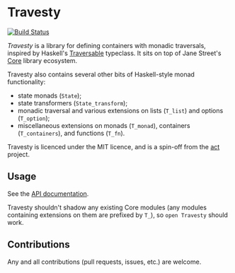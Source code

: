 # Travesty

[![Build Status](https://travis-ci.com/MattWindsor91/travesty.svg?branch=master)](https://travis-ci.com/MattWindsor91/travesty)

_Travesty_ is a library for defining containers with monadic traversals,
inspired by Haskell's
[Traversable](http://hackage.haskell.org/package/base/docs/Data-Traversable.html)
typeclass.  It sits on top of Jane Street's
[Core](https://opensource.janestreet.com/core/) library ecosystem.

Travesty also contains several other bits of Haskell-style monad functionality:

- state monads (`State`);
- state transformers (`State_transform`);
- monadic traversal and various extensions on lists (`T_list`) and options
  (`T_option`);
- miscellaneous extensions on monads (`T_monad`), containers (`T_containers`),
  and functions (`T_fn`).

Travesty is licenced under the MIT licence, and is a spin-off from the
[act](https://github.com/MattWindsor91/act) project.

## Usage

See the [API documentation](https://MattWindsor91.github.io/travesty).

Travesty shouldn't shadow any existing Core modules (any modules containing
extensions on them are prefixed by `T_`), so `open Travesty` should work.

## Contributions

Any and all contributions (pull requests, issues, etc.) are welcome.
